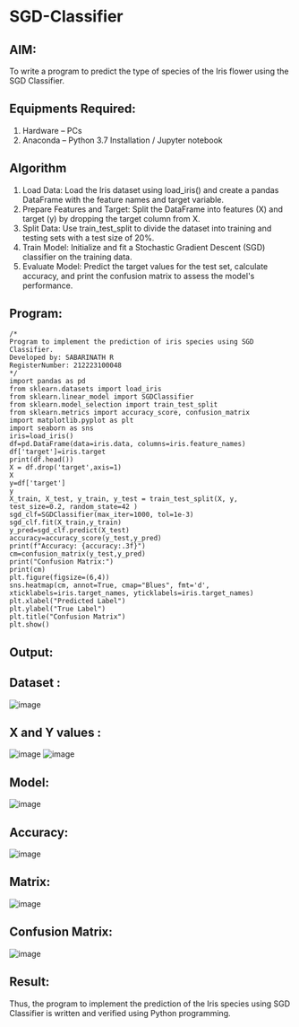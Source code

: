 # SGD-Classifier
## AIM:
To write a program to predict the type of species of the Iris flower using the SGD Classifier.

## Equipments Required:
1. Hardware – PCs
2. Anaconda – Python 3.7 Installation / Jupyter notebook

## Algorithm

1. Load Data: Load the Iris dataset using load_iris() and create a pandas DataFrame with the feature names and target variable.
2. Prepare Features and Target: Split the DataFrame into features (X) and target (y) by dropping the target column from X.
3. Split Data: Use train_test_split to divide the dataset into training and testing sets with a test size of 20%.
4. Train Model: Initialize and fit a Stochastic Gradient Descent (SGD) classifier on the training data.
5. Evaluate Model: Predict the target values for the test set, calculate accuracy, and print the confusion matrix to assess the model's performance.

## Program:
```
/*
Program to implement the prediction of iris species using SGD Classifier.
Developed by: SABARINATH R
RegisterNumber: 212223100048 
*/
import pandas as pd 
from sklearn.datasets import load_iris 
from sklearn.linear_model import SGDClassifier
from sklearn.model_selection import train_test_split 
from sklearn.metrics import accuracy_score, confusion_matrix 
import matplotlib.pyplot as plt 
import seaborn as sns 
iris=load_iris() 
df=pd.DataFrame(data=iris.data, columns=iris.feature_names) 
df['target']=iris.target 
print(df.head()) 
X = df.drop('target',axis=1) 
X
y=df['target']
y
X_train, X_test, y_train, y_test = train_test_split(X, y, test_size=0.2, random_state=42 )
sgd_clf=SGDClassifier(max_iter=1000, tol=1e-3)
sgd_clf.fit(X_train,y_train)
y_pred=sgd_clf.predict(X_test) 
accuracy=accuracy_score(y_test,y_pred)
print(f"Accuracy: {accuracy:.3f}") 
cm=confusion_matrix(y_test,y_pred) 
print("Confusion Matrix:") 
print(cm)
plt.figure(figsize=(6,4))
sns.heatmap(cm, annot=True, cmap="Blues", fmt='d', xticklabels=iris.target_names, yticklabels=iris.target_names)
plt.xlabel("Predicted Label")
plt.ylabel("True Label")
plt.title("Confusion Matrix")
plt.show()
```
## Output:
 
## Dataset :
![image](https://github.com/user-attachments/assets/11534807-0319-448f-bf84-c44646b96ad9)

## X and Y values :
![image](https://github.com/user-attachments/assets/0bec35b1-e784-49bd-a82c-5d557961b2df)
![image](https://github.com/user-attachments/assets/1b0b9c60-5be9-4edf-959e-9f66aeeaa961)

## Model:
![image](https://github.com/user-attachments/assets/bce10914-2010-4d72-b745-a14242fa7eef)

## Accuracy:
![image](https://github.com/user-attachments/assets/f472783e-34ee-4547-a937-868fb83862ff)

## Matrix:
![image](https://github.com/user-attachments/assets/b8988bc6-306b-46df-9134-e7b11d2edf9a)

## Confusion Matrix:
![image](https://github.com/user-attachments/assets/72b9a094-b638-4e2c-ad3b-72abf98605fc)

## Result:
Thus, the program to implement the prediction of the Iris species using SGD Classifier is written and verified using Python programming.
